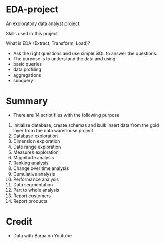 # EDA-project
An exploratory data analyst project.

Skills used in this project

What is EDA (Extract, Transform, Load)?
- Ask the right questions and use simple SQL to answer the questions.
- The purpose is to understand the data and using:
- basic queries
- data profiling
- aggregations
- subquery


# Summary
- There are 14 script files with the following purpose
1) Initialize database, create schemas and bulk insert data from the gold layer from the data warehouse project
2) Database exploration
3) Dimension exploration
4) Date range exploration
5) Measures exploration
6) Magnitude analysis
7) Ranking analysis
8) Change over time analysis
9) Cumulative analysis
10) Performance analysis
11) Data segmentation
12) Part to whole analysis
13) Report customers
14) Report products

# Credit
- Data with Baraa on Youtube
